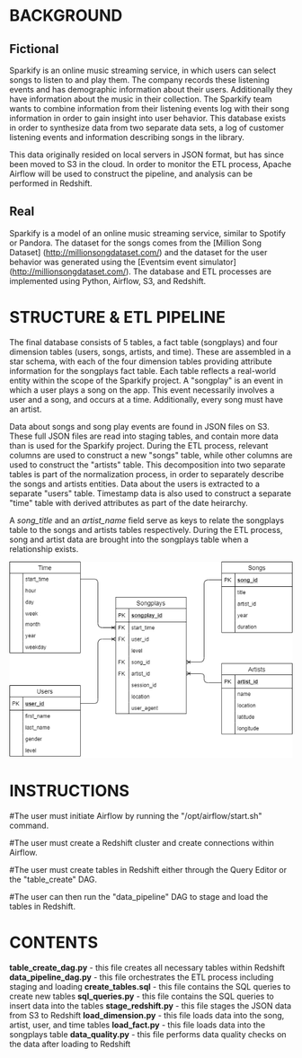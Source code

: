 # BACKGROUND

## Fictional
Sparkify is an online music streaming service, in which users can select songs to listen to and play them. The company records these listening events and has demographic information about their users. Additionally they have information about the music in their collection. The Sparkify team wants to combine information from their listening events log with their song information in order to gain insight into user behavior. This database exists in order to synthesize data from two separate data sets, a log of customer listening events and information describing songs in the library.

This data originally resided on local servers in JSON format, but has since been moved to S3 in the cloud. In order to monitor the ETL process, Apache Airflow will be used to construct the pipeline, and analysis can be performed in Redshift.

## Real
Sparkify is a model of an online music streaming service, similar to Spotify or Pandora. The dataset for the songs comes from the [Million Song Dataset] (http://millionsongdataset.com/) and the dataset for the user behavior was generated using the [Eventsim event simulator] (http://millionsongdataset.com/). The database and ETL processes are implemented using Python, Airflow, S3, and Redshift.


# STRUCTURE & ETL PIPELINE

The final database consists of 5 tables, a fact table (songplays) and four dimension tables (users, songs, artists, and time). These are assembled in a star schema, with each of the four dimension tables providing attribute information for the songplays fact table. Each table reflects a real-world entity within the scope of the Sparkify project. A "songplay" is an event in which a user plays a song on the app. This event necessarily involves a user and a song, and occurs at a time. Additionally, every song must have an artist.

Data about songs and song play events are found in JSON files on S3. These full JSON files are read into staging tables, and contain more data than is used for the Sparkify project. During the ETL process, relevant columns are used to construct a new "songs" table, while other columns are used to construct the "artists" table. This decomposition into two separate tables is part of the normalization process, in order to separately describe the songs and artists entities. Data about the users is extracted to a separate "users" table. Timestamp data is also used to construct a separate "time" table with derived attributes as part of the date heirarchy.

A *song_title* and an *artist_name* field serve as keys to relate the songplays table to the songs and artists tables respectively. During the ETL process, song and artist data are brought into the songplays table when a relationship exists.

![Star Schema ERD](/sparkify_erd.png)


# INSTRUCTIONS

#The user must initiate Airflow by running the "/opt/airflow/start.sh" command. 

#The user must create a Redshift cluster and create connections within Airflow.

#The user must create tables in Redshift either through the Query Editor or the "table_create" DAG.

#The user can then run the "data_pipeline" DAG to stage and load the tables in Redshift.


# CONTENTS

**table_create_dag.py** - this file creates all necessary tables within Redshift
**data_pipeline_dag.py** - this file orchestrates the ETL process including staging and loading
**create_tables.sql** - this file contains the SQL queries to create new tables
**sql_queries.py** - this file contains the SQL queries to insert data into the tables
**stage_redshift.py** - this file stages the JSON data from S3 to Redshift
**load_dimension.py** - this file loads data into the song, artist, user, and time tables
**load_fact.py** - this file loads data into the songplays table
**data_quality.py** - this file performs data quality checks on the data after loading to Redshift
